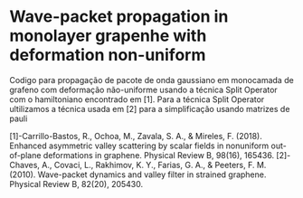 # Wave-packet propagation in monolayer grapenhe with deformation non-uniform

Codigo para propagação de pacote de onda gaussiano em monocamada de grafeno com deformação não-uniforme usando a técnica Split Operator com o hamiltoniano encontrado em [1]. Para a técnica Split Operator ultilizamos a técnica usada em [2] para a simplificação usando matrizes de pauli

[1]-Carrillo-Bastos, R., Ochoa, M., Zavala, S. A., & Mireles, F. (2018). Enhanced asymmetric valley scattering by scalar fields in nonuniform out-of-plane deformations in graphene. Physical Review B, 98(16), 165436.
[2]-Chaves, A., Covaci, L., Rakhimov, K. Y., Farias, G. A., & Peeters, F. M. (2010). Wave-packet dynamics and valley filter in strained graphene. Physical Review B, 82(20), 205430.
